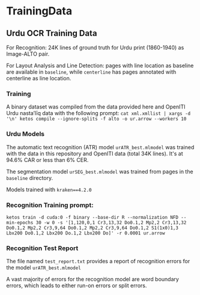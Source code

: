 # TrainingData

## Urdu OCR Training Data

For Recognition: 24K lines of ground truth for Urdu print (1860-1940) as Image-ALTO pair.

For Layout Analysis and Line Detection: pages with line location as baseline are available in `baseline`, while `centerline` has pages annotated with centerline as line location.

### Training
A binary dataset was compiled from the data provided here and OpenITI Urdu nasta’līq data with the following prompt:
`cat xml.xmllist | xargs -d '\n' ketos compile --ignore-splits -f alto -o ur.arrow --workers 10`

### Urdu Models
The automatic text recognition (ATR) model `urATR_best.mlmodel` was trained with the data in this repository and OpenITI data (total 34K lines). It's at 94.6% CAR or less than 6% CER.

The segmentation model `urSEG_best.mlmodel` was trained from pages in the `baseline` directory.

Models trained with `kraken==4.2.0`

### Recognition Training prompt:
`ketos train -d cuda:0 -f binary --base-dir R --normalization NFD --min-epochs 30 -w 0 -s '[1,120,0,1 Cr3,13,32 Do0.1,2 Mp2,2 Cr3,13,32 Do0.1,2 Mp2,2 Cr3,9,64 Do0.1,2 Mp2,2 Cr3,9,64 Do0.1,2 S1(1x0)1,3 Lbx200 Do0.1,2 Lbx200 Do.1,2 Lbx200 Do]' -r 0.0001 ur.arrow`


### Recognition Test Report

The file named `test_report.txt` provides a report of recognition errors for the model `urATR_best.mlmodel`

A vast majority of errors for the recognition model are word boundary errors, which leads to either run-on errors or split errors.
